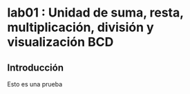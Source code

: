 # lab01 : Unidad de suma, resta, multiplicación, división y visualización BCD
## Introducción


Esto es una prueba
